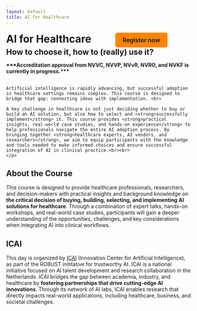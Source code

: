 ```yaml
---
layout: default
title: AI for Healthcare 
---
```


<div style="display: flex; justify-content: space-between; align-items: center; flex-wrap: wrap;">
  <h1 style="margin: 0;">AI for Healthcare</h1>
  <a href="https://registratie.radboudumc.nl/166356/subscribe" target="_blank" style="
    background-color:rgb(255, 130, 3);
    color: rgb(27, 36, 48);
    padding: 10px 20px;
    text-decoration: none;
    border-radius: 6px;
    font-size: 16px;
    font-weight: bold;
    margin-top: 5px;
  ">
    Register now
  </a> 
  <br>
  <h2 style= "margin: 0;">How to choose it, how to (really) use it?</h2>
</div>

<div class="content">
    <p>
   <strong> ***Accreditation approval from NVVC, NVVP, NVvR, NVRO, and NVKF is currently in progress.***</strong><br><br>

    Artificial intelligence is rapidly advancing, but successful adoption in healthcare settings remains complex. This course is designed to bridge that gap: connecting ideas with implementation. <br>

    A key challenge in healthcare is not just deciding whether to buy or build an AI solution, but also how to select and <strong>successfully implement</strong> it. This course provides <strong>practical insights, real-world case studies, and hands-on experience</strong> to help professionals navigate the entire AI adoption process. By bringing together <strong>healthcare experts, AI vendors, and researchers</strong>, we aim to equip participants with the knowledge and tools needed to make informed choices and ensure successful integration of AI in clinical practice.<br><br>
    </p>
</div> 



## About the Course
This course is designed to provide healthcare professionals, researchers, and decision-makers with practical insights and background knowledge on <strong>the critical decision of buying, building, selecting, and implementing AI solutions for healthcare</strong>. Through a combination of expert talks, hands-on workshops, and real-world case studies, participants will gain a deeper understanding of the opportunities, challenges, and key considerations when integrating AI into clinical workflows.

<!-- ## Course Objectives
- Understand the buy vs. build principle in AI for healthcare  
- Gain insights into real-world AI applications and the implementation process  
- Learn practical selection criteria for AI systems  
- Engage in interactive workshops for hands-on experience  
- Discuss the future of AI in clinical practice with experts   -->

<!-- ## Who Should Attend?
- Healthcare professionals looking to integrate AI into clinical practice, including:  
  
  - Medical doctors  
  - Medical physicists  
  - Medical technicians 
 
- Decision-makers evaluating AI solutions for healthcare settings  
- Anyone seeking practical guidance on selecting and implementing AI systems   -->

## ICAI
   <div class="content">
   <p>
    This day is organized by <a href="https://www.icai.ai/" target="_blank">ICAI</a> (Innovation Center for Artificial Intelligence), as part of the ROBUST inititative for trustworthy AI. 
    ICAI is a national initiative focused on AI talent development and research collaboration in the Netherlands. ICAI bridges the gap between academia, industry, and healthcare by <strong>fostering partnerships that drive cutting-edge AI innovations</strong>. Through its network of AI labs, ICAI enables research that directly impacts real-world applications, including healthcare, business, and societal challenges. 
    </p>
</div>

<!-- <div class="content">
    <p><strong>***</strong>Sign-ups are not open yet, but you can <a href="{{ site.url }}/contact">register your interest</a> to stay informed. We will keep you updated and let you know as soon as registration becomes available.<strong>***</strong></p>
</div> -->